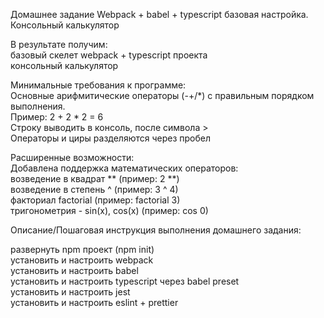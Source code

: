 Домашнее задание
Webpack + babel + typescript базовая настройка. Консольный калькулятор

В результате получим:  
базовый скелет webpack + typescript проекта  
консольный калькулятор  

Минимальные требования к программе:  
Основные арифмитические операторы (-+/*) с правильным порядком выполнения.  
Пример: 2 + 2 * 2 = 6  
Строку выводить в консоль, после символа >  
Операторы и циры разделяются через пробел  

Расширенные возможности:  
Добавлена поддержка математических операторов:  
возведение в квадрат ** (пример: 2 **)  
возведение в степень ^ (пример: 3 ^ 4)  
факториал factorial (пример: factorial 3)  
тригонометрия - sin(x), cos(x)  (пример: cos 0)  

Описание/Пошаговая инструкция выполнения домашнего задания:  

развернуть npm проект (npm init)  
установить и настроить webpack  
установить и настроить babel  
установить и настроить typescript через babel preset  
установить и настроить jest  
установить и настроить eslint + prettier  
